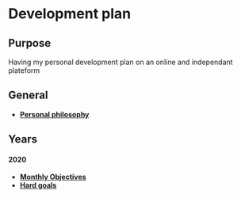 # Development plan

## Purpose
Having my personal development plan on an online and independant plateform

## General

- __[Personal philosophy](personal-philosophy.md)__

## Years
#### 2020
- __[Monthly Objectives](/plans/2020/monthly-objectives.md)__
- __[Hard goals](/plans/2020/hard-goals.md)__
